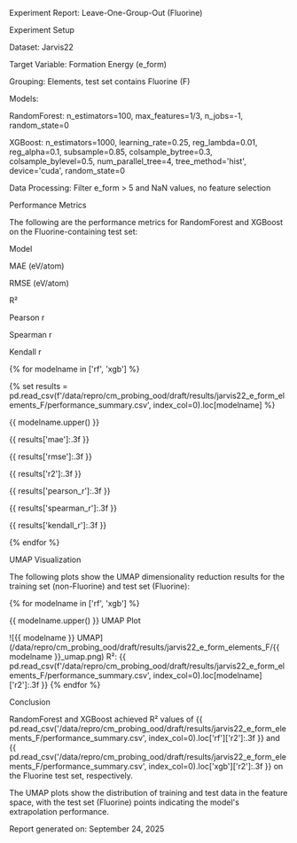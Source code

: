 Experiment Report: Leave-One-Group-Out (Fluorine)

Experiment Setup





Dataset: Jarvis22



Target Variable: Formation Energy (e_form)



Grouping: Elements, test set contains Fluorine (F)



Models:





RandomForest: n_estimators=100, max_features=1/3, n_jobs=-1, random_state=0



XGBoost: n_estimators=1000, learning_rate=0.25, reg_lambda=0.01, reg_alpha=0.1, subsample=0.85, colsample_bytree=0.3, colsample_bylevel=0.5, num_parallel_tree=4, tree_method='hist', device='cuda', random_state=0



Data Processing: Filter e_form > 5 and NaN values, no feature selection

Performance Metrics

The following are the performance metrics for RandomForest and XGBoost on the Fluorine-containing test set:







Model



MAE (eV/atom)



RMSE (eV/atom)



R²



Pearson r



Spearman r



Kendall r





{% for modelname in ['rf', 'xgb'] %}





























{% set results = pd.read_csv(f'/data/repro/cm_probing_ood/draft/results/jarvis22_e_form_elements_F/performance_summary.csv', index_col=0).loc[modelname] %}





























{{ modelname.upper() }}



{{ results['mae']:.3f }}



{{ results['rmse']:.3f }}



{{ results['r2']:.3f }}



{{ results['pearson_r']:.3f }}



{{ results['spearman_r']:.3f }}



{{ results['kendall_r']:.3f }}





{% endfor %}

























UMAP Visualization

The following plots show the UMAP dimensionality reduction results for the training set (non-Fluorine) and test set (Fluorine):

{% for modelname in ['rf', 'xgb'] %}

{{ modelname.upper() }} UMAP Plot

![{{ modelname }} UMAP](/data/repro/cm_probing_ood/draft/results/jarvis22_e_form_elements_F/{{ modelname }}_umap.png) R²: {{ pd.read_csv(f'/data/repro/cm_probing_ood/draft/results/jarvis22_e_form_elements_F/performance_summary.csv', index_col=0).loc[modelname]['r2']:.3f }} {% endfor %}

Conclusion





RandomForest and XGBoost achieved R² values of {{ pd.read_csv('/data/repro/cm_probing_ood/draft/results/jarvis22_e_form_elements_F/performance_summary.csv', index_col=0).loc['rf']['r2']:.3f }} and {{ pd.read_csv('/data/repro/cm_probing_ood/draft/results/jarvis22_e_form_elements_F/performance_summary.csv', index_col=0).loc['xgb']['r2']:.3f }} on the Fluorine test set, respectively.



The UMAP plots show the distribution of training and test data in the feature space, with the test set (Fluorine) points indicating the model's extrapolation performance.

Report generated on: September 24, 2025